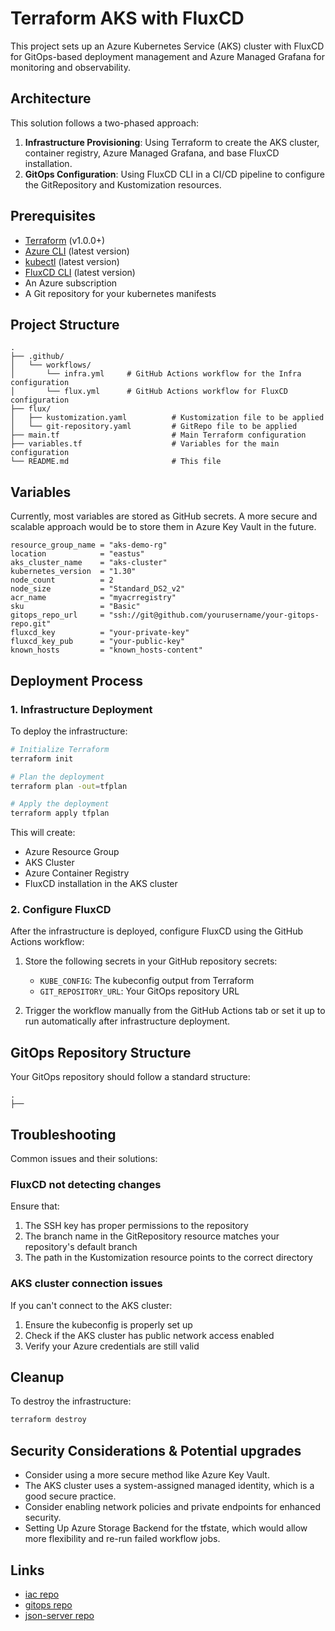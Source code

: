 # Terraform AKS with FluxCD

This project sets up an Azure Kubernetes Service (AKS) cluster with FluxCD for GitOps-based deployment management and Azure Managed Grafana for monitoring and observability.

## Architecture

This solution follows a two-phased approach:

1. **Infrastructure Provisioning**: Using Terraform to create the AKS cluster, container registry, Azure Managed Grafana, and base FluxCD installation.
2. **GitOps Configuration**: Using FluxCD CLI in a CI/CD pipeline to configure the GitRepository and Kustomization resources.

## Prerequisites

- [Terraform](https://www.terraform.io/downloads.html) (v1.0.0+)
- [Azure CLI](https://docs.microsoft.com/en-us/cli/azure/install-azure-cli) (latest version)
- [kubectl](https://kubernetes.io/docs/tasks/tools/install-kubectl/) (latest version)
- [FluxCD CLI](https://fluxcd.io/docs/installation/) (latest version)
- An Azure subscription
- A Git repository for your kubernetes manifests

## Project Structure

```
.
├── .github/
│   └── workflows/
│       └── infra.yml     # GitHub Actions workflow for the Infra configuration
│       └── flux.yml      # GitHub Actions workflow for FluxCD configuration
├── flux/
│   ├── kustomization.yaml          # Kustomization file to be applied
│   └── git-repository.yaml         # GitRepo file to be applied
├── main.tf                         # Main Terraform configuration
├── variables.tf                    # Variables for the main configuration
└── README.md                       # This file
```

## Variables

Currently, most variables are stored as GitHub secrets. A more secure and scalable approach would be to store them in Azure Key Vault in the future.

```hcl
resource_group_name = "aks-demo-rg"
location            = "eastus"
aks_cluster_name    = "aks-cluster"
kubernetes_version  = "1.30"
node_count          = 2
node_size           = "Standard_DS2_v2"
acr_name            = "myacrregistry"
sku                 = "Basic"
gitops_repo_url     = "ssh://git@github.com/yourusername/your-gitops-repo.git"
fluxcd_key          = "your-private-key"
fluxcd_key_pub      = "your-public-key"
known_hosts         = "known_hosts-content"
```

## Deployment Process

### 1. Infrastructure Deployment

To deploy the infrastructure:

```bash
# Initialize Terraform
terraform init

# Plan the deployment
terraform plan -out=tfplan

# Apply the deployment
terraform apply tfplan
```

This will create:
- Azure Resource Group
- AKS Cluster
- Azure Container Registry
- FluxCD installation in the AKS cluster

### 2. Configure FluxCD

After the infrastructure is deployed, configure FluxCD using the GitHub Actions workflow:

1. Store the following secrets in your GitHub repository secrets:
   - `KUBE_CONFIG`: The kubeconfig output from Terraform
   - `GIT_REPOSITORY_URL`: Your GitOps repository URL

2. Trigger the workflow manually from the GitHub Actions tab or set it up to run automatically after infrastructure deployment.

## GitOps Repository Structure

Your GitOps repository should follow a standard structure:

```
.
├── 
```

## Troubleshooting

Common issues and their solutions:

### FluxCD not detecting changes

Ensure that:
1. The SSH key has proper permissions to the repository
2. The branch name in the GitRepository resource matches your repository's default branch
3. The path in the Kustomization resource points to the correct directory

### AKS cluster connection issues

If you can't connect to the AKS cluster:
1. Ensure the kubeconfig is properly set up
2. Check if the AKS cluster has public network access enabled
3. Verify your Azure credentials are still valid

## Cleanup

To destroy the infrastructure:

```bash
terraform destroy
```

## Security Considerations & Potential upgrades

- Consider using a more secure method like Azure Key Vault.
- The AKS cluster uses a system-assigned managed identity, which is a good secure practice.
- Consider enabling network policies and private endpoints for enhanced security.
- Setting Up Azure Storage Backend for the tfstate, which would allow more flexibility and re-run failed workflow jobs.


## Links
- [iac repo](https://github.com/fabremartin/iac)
- [gitops repo](https://github.com/fabremartin/gitops)
- [json-server repo](https://github.com/fabremartin/json-server)